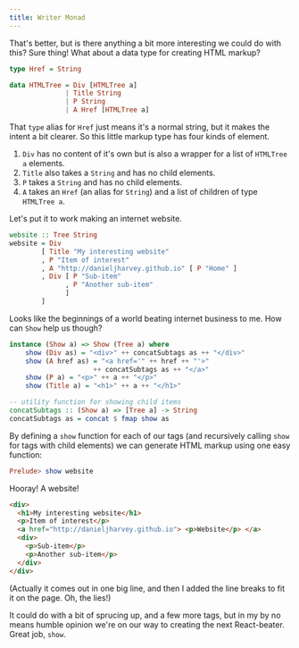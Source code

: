 ```yaml
---
title: Writer Monad
---
```


That's better, but is there anything a bit more interesting we could do with this? Sure thing! What about a data type for creating HTML markup?

```haskell
type Href = String

data HTMLTree = Div [HTMLTree a]
              | Title String
              | P String
              | A Href [HTMLTree a]
```

That `type` alias for `Href` just means it's a normal string, but it makes the intent a bit clearer. So this little markup type has four kinds of element.

1. `Div` has no content of it's own but is also a wrapper for a list of `HTMLTree a` elements.
2. `Title` also takes a `String` and has no child elements.
3. `P` takes a `String` and has no child elements.
4. `A` takes an `Href` (an alias for `String`) and a list of children of type `HTMLTree a`.

Let's put it to work making an internet website.

```haskell
website :: Tree String
website = Div
        [ Title "My interesting website"
        , P "Item of interest"
        , A "http://danieljharvey.github.io" [ P "Home" ]
        , Div [ P "Sub-item"
              , P "Another sub-item"
              ]
        ]
```

Looks like the beginnings of a world beating internet business to me. How can `Show` help us though?

```haskell
instance (Show a) => Show (Tree a) where
    show (Div as) = "<div>" ++ concatSubtags as ++ "</div>"
    show (A href as) = "<a href='" ++ href ++ "'>"
                     ++ concatSubtags as ++ "</a>"
    show (P a) = "<p>" ++ a ++ "</p>"
    show (Title a) = "<h1>" ++ a ++ "</h1>"

-- utility function for showing child items
concatSubtags :: (Show a) => [Tree a] -> String
concatSubtags as = concat $ fmap show as
```

By defining a `show` function for each of our tags (and recursively calling `show` for tags with child elements) we can generate HTML markup using one easy function:

```haskell
Prelude> show website
```

Hooray! A website!

```html
<div>
  <h1>My interesting website</h1>
  <p>Item of interest</p>
  <a href="http://danieljharvey.github.io"> <p>Website</p> </a>
  <div>
    <p>Sub-item</p>
    <p>Another sub-item</p>
  </div>
</div>
```

(Actually it comes out in one big line, and then I added the line breaks to fit it on the page. Oh, the lies!)

It could do with a bit of sprucing up, and a few more tags, but in my by no means humble opinion we're on our way to creating the next React-beater. Great job, `show`.

